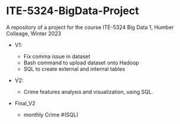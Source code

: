 # ITE-5324-BigData-Project

A repository of a project for the course ITE-5324 Big Data 1, Humber Colleage, Winter 2023

- V1:

  - Fix comma issue in dataset
  - Bash command to upload dataset onto Hadoop
  - SQL to create external and internal tables

- V2:
  - Crime features analysis and visualization, using SQL.

- Final_V2
  - monthly Crime #(SQL)